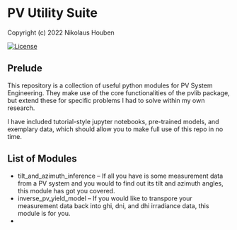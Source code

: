 # PV Utility Suite

Copyright (c) 2022 Nikolaus Houben

[![License](https://img.shields.io/badge/License-Apache%202.0-blue.svg)](https://opensource.org/licenses/Apache-2.0)

## Prelude

This repository is a collection of useful python modules for PV System Engineering. They make use of the core functionalities of the pvlib package, but extend these for specific problems I had to solve within my own research. 

I have included tutorial-style jupyter notebooks, pre-trained models, and exemplary data, which should allow you to make full use of this repo in no time. 

## List of Modules

* tilt_and_azimuth_inference – If all you have is some measurement data from a PV system and you would to find out its tilt and azimuth angles, this module has got you covered. 
* inverse_pv_yield_model – If you would like to transpore your measurement data back into ghi, dni, and dhi irradiance data, this module is for you. 
* 
